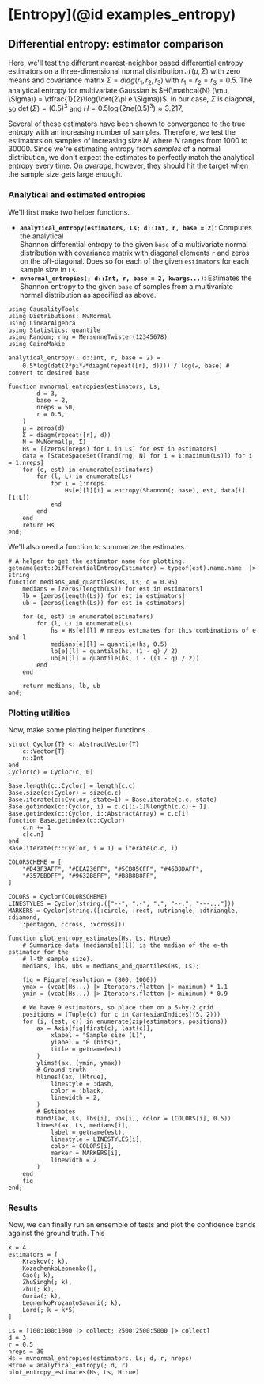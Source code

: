 # [Entropy](@id examples_entropy)

## Differential entropy: estimator comparison

Here, we'll test the different nearest-neighbor based differential entropy estimators on a three-dimensional normal distribution
$\mathcal{N} (\mu, \Sigma)$ with zero means and covariance matrix $\Sigma = diag(r_1, r_2, r_3)$ with $r_1 = r_2 = r_3 = 0.5$. 
The analytical entropy for multivariate Gaussian is $H(\mathcal{N} (\mu, \Sigma)) = \dfrac{1}{2}\log(\det(2\pi e \Sigma))$. In our case, $\Sigma$ is diagonal, so $\det(\Sigma) = (0.5)^3$ and $H = 0.5\log(2\pi e (0.5)^3)\approx 3.217$.

Several of these estimators have been shown to convergence to the true entropy with an increasing number of samples. Therefore, we test the 
estimators on samples of increasing size $N$, where $N$ ranges from
1000 to 30000. Since we're estimating entropy from *samples* of
a normal distribution, we don't expect the estimates to perfectly match the analytical entropy every time.
On *average*, however, they should hit the target when the sample size
gets large enough.

### Analytical and estimated entropies

We'll first make two helper functions.

- **`analytical_entropy(estimators, Ls; d::Int, r, base = 2)`**: Computes the analytical  
    Shannon differential entropy to the given `base` of a multivariate normal distribution
    with covariance matrix with diagonal elements `r` and zeros on the off-diagonal.
    Does so for each of the given `estimators` for each
    sample size in `Ls`.
- **`mvnormal_entropies(; d::Int, r, base = 2, kwargs...)`**: Estimates  the Shannon
     entropy to the given `base` of samples from a multivariate normal distribution as
    specified as above.

```@example ex_entropy_estimators
using CausalityTools
using Distributions: MvNormal
using LinearAlgebra
using Statistics: quantile
using Random; rng = MersenneTwister(12345678)
using CairoMakie

analytical_entropy(; d::Int, r, base = 2) = 
    0.5*log(det(2*pi*ℯ*diagm(repeat([r], d)))) / log(ℯ, base) # convert to desired base

function mvnormal_entropies(estimators, Ls; 
        d = 3,
        base = 2,
        nreps = 50,
        r = 0.5,
    )
    μ = zeros(d)
    Σ = diagm(repeat([r], d))
    N = MvNormal(μ, Σ)    
    Hs = [[zeros(nreps) for L in Ls] for est in estimators]
    data = [StateSpaceSet([rand(rng, N) for i = 1:maximum(Ls)]) for i = 1:nreps]
    for (e, est) in enumerate(estimators)
        for (l, L) in enumerate(Ls)
            for i = 1:nreps
                Hs[e][l][i] = entropy(Shannon(; base), est, data[i][1:L])
            end
        end
    end
    return Hs
end;
```

We'll also need a function to summarize the estimates.

```@example ex_entropy_estimators
# A helper to get the estimator name for plotting.
getname(est::DifferentialEntropyEstimator) = typeof(est).name.name  |> string
function medians_and_quantiles(Hs, Ls; q = 0.95)
    medians = [zeros(length(Ls)) for est in estimators]
    lb = [zeros(length(Ls)) for est in estimators]
    ub = [zeros(length(Ls)) for est in estimators]

    for (e, est) in enumerate(estimators)
        for (l, L) in enumerate(Ls)
            ĥs = Hs[e][l] # nreps estimates for this combinations of e and l
            medians[e][l] = quantile(ĥs, 0.5)
            lb[e][l] = quantile(ĥs, (1 - q) / 2)
            ub[e][l] = quantile(ĥs, 1 - ((1 - q) / 2))
        end
    end

    return medians, lb, ub
end;
```

### Plotting utilities

Now, make some plotting helper functions.

```@example ex_entropy_estimators
struct Cyclor{T} <: AbstractVector{T}
    c::Vector{T}
    n::Int
end
Cyclor(c) = Cyclor(c, 0)

Base.length(c::Cyclor) = length(c.c)
Base.size(c::Cyclor) = size(c.c)
Base.iterate(c::Cyclor, state=1) = Base.iterate(c.c, state)
Base.getindex(c::Cyclor, i) = c.c[(i-1)%length(c.c) + 1]
Base.getindex(c::Cyclor, i::AbstractArray) = c.c[i]
function Base.getindex(c::Cyclor)
    c.n += 1
    c[c.n]
end
Base.iterate(c::Cyclor, i = 1) = iterate(c.c, i)

COLORSCHEME = [
    "#D43F3AFF", "#EEA236FF", "#5CB85CFF", "#46B8DAFF",
    "#357EBDFF", "#9632B8FF", "#B8B8B8FF",
]

COLORS = Cyclor(COLORSCHEME)
LINESTYLES = Cyclor(string.(["--", ".-", ".", "--.", "---..."]))
MARKERS = Cyclor(string.([:circle, :rect, :utriangle, :dtriangle, :diamond,
    :pentagon, :cross, :xcross]))

function plot_entropy_estimates(Hs, Ls, Htrue)
    # Summarize data (medians[e][l]) is the median of the e-th estimator for the 
    # l-th sample size).
    medians, lbs, ubs = medians_and_quantiles(Hs, Ls);

    fig = Figure(resolution = (800, 1000))
    ymax = (vcat(Hs...) |> Iterators.flatten |> maximum) * 1.1
    ymin = (vcat(Hs...) |> Iterators.flatten |> minimum) * 0.9

    # We have 9 estimators, so place them on a 5-by-2 grid
    positions = (Tuple(c) for c in CartesianIndices((5, 2)))
    for (i, (est, c)) in enumerate(zip(estimators, positions))
        ax = Axis(fig[first(c), last(c)],
            xlabel = "Sample size (L)",
            ylabel = "Ĥ (bits)",
            title = getname(est)
        )
        ylims!(ax, (ymin, ymax))
        # Ground truth
        hlines!(ax, [Htrue], 
            linestyle = :dash, 
            color = :black,
            linewidth = 2,
        )
        # Estimates
        band!(ax, Ls, lbs[i], ubs[i], color = (COLORS[i], 0.5))
        lines!(ax, Ls, medians[i], 
            label = getname(est),
            linestyle = LINESTYLES[i],
            color = COLORS[i],
            marker = MARKERS[i],
            linewidth = 2
        )
    end
    fig
end;
```

### Results

Now, we can finally run an ensemble of tests and plot the
confidence bands against the ground truth. This

```@example ex_entropy_estimators
k = 4
estimators = [
    Kraskov(; k), 
    KozachenkoLeonenko(), 
    Gao(; k),
    ZhuSingh(; k),
    Zhu(; k),
    Goria(; k),
    LeonenkoProzantoSavani(; k),
    Lord(; k = k*5)
]

Ls = [100:100:1000 |> collect; 2500:2500:5000 |> collect]
d = 3
r = 0.5
nreps = 30
Hs = mvnormal_entropies(estimators, Ls; d, r, nreps)
Htrue = analytical_entropy(; d, r)
plot_entropy_estimates(Hs, Ls, Htrue)
```
